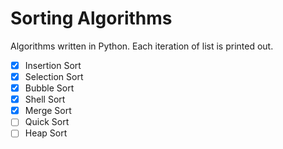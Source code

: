 # Sorting Algorithms
Algorithms written in Python. Each iteration of list is printed out.

- [x] Insertion Sort
- [x] Selection Sort
- [x] Bubble Sort
- [x] Shell Sort
- [x] Merge Sort
- [ ] Quick Sort
- [ ] Heap Sort
